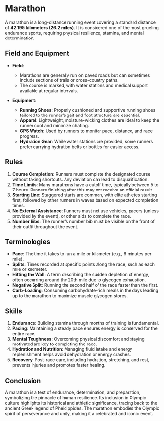 # Marathon
A marathon is a long-distance running event covering a standard distance of **42.195 kilometers (26.2 miles)**. It is considered one of the most grueling endurance sports, requiring physical resilience, stamina, and mental determination.

## Field and Equipment
- **Field**:  
  - Marathons are generally run on paved roads but can sometimes include sections of trails or cross-country paths.  
  - The course is marked, with water stations and medical support available at regular intervals.  

- **Equipment**:  
  - **Running Shoes**: Properly cushioned and supportive running shoes tailored to the runner’s gait and foot structure are essential.  
  - **Apparel**: Lightweight, moisture-wicking clothes are ideal to keep the runner cool and minimize chafing.  
  - **GPS Watch**: Used by runners to monitor pace, distance, and race progress.  
  - **Hydration Gear**: While water stations are provided, some runners prefer carrying hydration belts or bottles for easier access.

## Rules
1. **Course Completion**: Runners must complete the designated course without taking shortcuts. Any deviation can lead to disqualification.  
2. **Time Limits**: Many marathons have a cutoff time, typically between 5 to 7 hours. Runners finishing after this may not receive an official result.  
3. **Starting Line**: Staggered starts are common, with elite athletes starting first, followed by other runners in waves based on expected completion times.  
4. **No External Assistance**: Runners must not use vehicles, pacers (unless provided by the event), or other aids to complete the race.  
5. **Number Bibs**: The runner's number bib must be visible on the front of their outfit throughout the event.  

## Terminologies
- **Pace**: The time it takes to run a mile or kilometer (e.g., 6 minutes per mile).  
- **Splits**: Times recorded at specific points along the race, such as each mile or kilometer.  
- **Hitting the Wall**: A term describing the sudden depletion of energy, often occurring around the 20th mile due to glycogen exhaustion.  
- **Negative Split**: Running the second half of the race faster than the first.  
- **Carb-Loading**: Consuming carbohydrate-rich meals in the days leading up to the marathon to maximize muscle glycogen stores.  

## Skills
1. **Endurance**: Building stamina through months of training is fundamental.  
2. **Pacing**: Maintaining a steady pace ensures energy is conserved for the entire race.  
3. **Mental Toughness**: Overcoming physical discomfort and staying motivated are key to completing the race.  
4. **Hydration and Nutrition**: Managing fluid intake and energy replenishment helps avoid dehydration or energy crashes.  
5. **Recovery**: Post-race care, including hydration, stretching, and rest, prevents injuries and promotes faster healing.

## Conclusion  
A marathon is a test of endurance, determination, and preparation, symbolizing the pinnacle of human resilience. Its inclusion in Olympic culture highlights its historical and athletic significance, tracing back to the ancient Greek legend of Pheidippides. The marathon embodies the Olympic spirit of perseverance and unity, making it a celebrated and iconic event.
